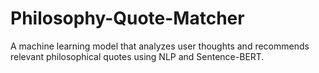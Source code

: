 # Philosophy-Quote-Matcher
A machine learning model that analyzes user thoughts and recommends relevant philosophical quotes using NLP and Sentence-BERT.
